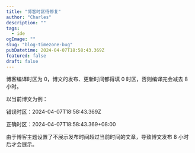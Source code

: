 ```yaml
---
title: "博客时区待修复"
author: "Charles"
description: ""
tags:
  - ide
ogImage: ""
slug: "blog-timezone-bug"
pubDatetime: 2024-04-07T18:58:43.369Z
featured: false
draft: false
---
```


博客编译时区为 0，博文的发布、更新时间都得填 0 时区，否则编译完会减去 8 小时。

以当前博文为例：

错误时区：2024-04-07T18:58:43.369Z

正确时区：2024-04-07T18:58:43.369+08:00

由于博客主题设置了不展示发布时间超过当前时间的文章，导致博文发布 8 小时后才会展示。
